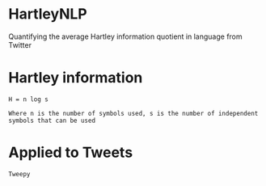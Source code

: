 # HartleyNLP
Quantifying the average Hartley information quotient in language from Twitter

# Hartley information
	H = n log s 

	Where n is the number of symbols used, s is the number of independent symbols that can be used

# Applied to Tweets 
	Tweepy 